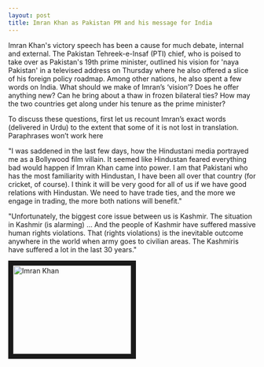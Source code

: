 ```yaml
---
layout: post
title: Imran Khan as Pakistan PM and his message for India
---
```

Imran Khan's victory speech has been a cause for much debate, internal and external. The Pakistan Tehreek-e-Insaf (PTI) chief, who is poised to take over as Pakistan's 19th prime minister, outlined his vision for 'naya Pakistan' in a televised address on Thursday where he also offered a slice of his foreign policy roadmap. Among other nations, he also spent a few words on India. What should we make of Imran’s ‘vision’? Does he offer anything new? Can he bring about a thaw in frozen bilateral ties? How may the two countries get along under his tenure as the prime minister?

To discuss these questions, first let us recount Imran’s exact words (delivered in Urdu) to the extent that some of it is not lost in translation. Paraphrases won’t work here

"I was saddened in the last few days, how the Hindustani media portrayed me as a Bollywood film villain. It seemed like Hindustan feared everything bad would happen if Imran Khan came into power. I am that Pakistani who has the most familiarity with Hindustan, I have been all over that country (for cricket, of course). I think it will be very good for all of us if we have good relations with Hindustan. We need to have trade ties, and the more we engage in trading, the more both nations will benefit."

"Unfortunately, the biggest core issue between us is Kashmir. The situation in Kashmir (is alarming) … And the people of Kashmir have suffered massive human rights violations. That (rights violations) is the inevitable outcome anywhere in the world when army goes to civilian areas. The Kashmiris have suffered a lot in the last 30 years."

 

<a href="http://www.youtube.com/watch?feature=player_embedded&v=
" target="_blank"><img src="http://img.youtube.com/vi/iIhOokDVbnM/0.jpg" 
alt="Imran Khan" width="240" height="180" border="10" /></a>